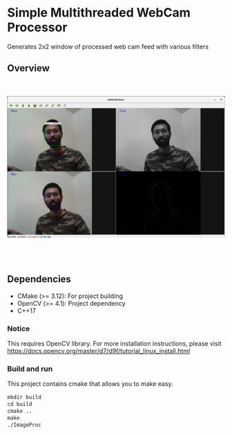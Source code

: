 # Simple Multithreaded WebCam Processor
Generates 2x2 window of processed web cam feed with various filters



## Overview


<BR></BR><img src = "./detector.png"/><BR></BR><BR></BR>
## Dependencies
- CMake (>= 3.12): For project building
- OpenCV (>= 4.1): Project dependency
- C++17


### Notice 
This requires OpenCV library.
For more installation instructions, please visit
https://docs.opencv.org/master/d7/d9f/tutorial_linux_install.html

### Build and run
This project contains cmake that allows you to make easy. 

```
mkdir build
cd build
cmake ..
make
./ImageProc
```
